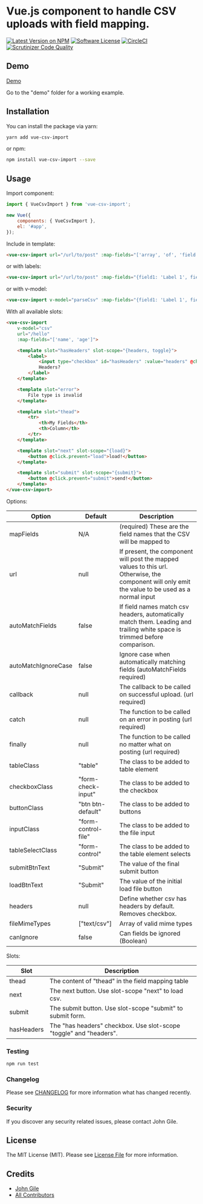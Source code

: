 # Vue.js component to handle CSV uploads with field mapping.

[![Latest Version on NPM](https://img.shields.io/npm/v/vue-csv-import.svg?style=flat-square)](https://npmjs.com/package/vue-csv-import)
[![Software License](https://img.shields.io/badge/license-MIT-brightgreen.svg?style=flat-square)](LICENSE.md)
[![CircleCI](https://circleci.com/gh/jgile/vue-csv-import.svg?style=svg)](https://circleci.com/gh/jgile/vue-csv-import)
[![Scrutinizer Code Quality](https://scrutinizer-ci.com/g/jgile/vue-csv-import/badges/quality-score.png?b=master)](https://scrutinizer-ci.com/g/jgile/vue-csv-import/?branch=master)


## Demo

[Demo](https://jgile.github.io/vue-csv-import/)


Go to the "demo" folder for a working example.

## Installation

You can install the package via yarn:

```bash
yarn add vue-csv-import
```

or npm:

```bash
npm install vue-csv-import --save
```

## Usage
Import component:

```js
import { VueCsvImport } from 'vue-csv-import';

new Vue({
    components: { VueCsvImport },
    el: '#app',
});

```

Include in template:
```html
<vue-csv-import url="/url/to/post" :map-fields="['array', 'of', 'field', 'names']"></vue-csv-import>

```
or with labels:
```html
<vue-csv-import url="/url/to/post" :map-fields="{field1: 'Label 1', field2: 'Label 2'}"></vue-csv-import>

```
or with v-model:
```html
<vue-csv-import v-model="parseCsv" :map-fields="{field1: 'Label 1', field2: 'Label 2'}"></vue-csv-import>

```
With all available slots:
```html
<vue-csv-import
    v-model="csv"
    url="/hello"
    :map-fields="['name', 'age']">

    <template slot="hasHeaders" slot-scope="{headers, toggle}">
        <label>
            <input type="checkbox" id="hasHeaders" :value="headers" @change="toggle">
            Headers?
        </label>
    </template>

    <template slot="error">
        File type is invalid
    </template>

    <template slot="thead">
        <tr>
            <th>My Fields</th>
            <th>Column</th>
        </tr>
    </template>

    <template slot="next" slot-scope="{load}">
        <button @click.prevent="load">load!</button>
    </template>

    <template slot="submit" slot-scope="{submit}">
        <button @click.prevent="submit">send!</button>
    </template>
</vue-csv-import>

```
Options:

| Option | Default | Description |
| ------ | ------- | ----------- |
| mapFields | N/A | (required) These are the field names that the CSV will be mapped to |
| url | null | If present, the component will post the mapped values to this url.  Otherwise, the component will only emit the value to be used as a normal input |
| autoMatchFields | false | If field names match csv headers, automatically match them. Leading and trailing white space is trimmed before comparison. |
| autoMatchIgnoreCase | false | Ignore case when automatically matching fields (autoMatchFields required) |
| callback  | null | The callback to be called on successful upload. (url required) |
| catch | null | The function to be called on an error in posting (url required) |
| finally | null | The function to be called no matter what on posting (url required) |
| tableClass | "table" | The class to be added to table element |
| checkboxClass | "form-check-input" | The class to be added to the checkbox |
| buttonClass | "btn btn-default" | The class to be added to buttons |
| inputClass | "form-control-file" | The class to be added to the file input |
| tableSelectClass | "form-control" | The class to be added to the table element selects |
| submitBtnText | "Submit" | The value of the final submit button |
| loadBtnText | "Submit" | The value of the initial load file button |
| headers | null | Define whether csv has headers by default.  Removes checkbox. |
| fileMimeTypes | ["text/csv"] | Array of valid mime types
| canIgnore | false | Can fields be ignored (Boolean)

Slots:

| Slot | Description |
| ------ | ----------- |
| thead | The content of "thead" in the field mapping table |
| next | The next button.  Use slot-scope "next" to load csv. |
| submit | The submit button. Use slot-scope "submit" to submit form. |
| hasHeaders | The "has headers" checkbox. Use slot-scope "toggle" and "headers". |

### Testing

```bash
npm run test
```

### Changelog

Please see [CHANGELOG](CHANGELOG.md) for more information what has changed recently.

### Security

If you discover any security related issues, please contact John Gile.

## License

The MIT License (MIT). Please see [License File](LICENSE.md) for more information.

## Credits

- [John Gile](https://github.com/jgile)
- [All Contributors](../../contributors)
